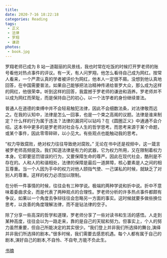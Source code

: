 ```yaml
---
title: 
date: 2020-7-16 18:22:18
categories: Reading
tags:
 - 正义
 - 法律
 - 罗翔
 - 谦逊
photos:
 - book.jpg
---
```


罗翔老师已成为 B 站一道靓丽的风景线，我也时常在吃饭的时候打开罗老师的账号看他对热点事件的评议。有一天，有人问罗翔，他怎么看待自己成为网红。按常人看来，一个严肃认真的学者被评价为网红，他本人一定很不屑。没想到他认真地回答，在中国需要普法，如果自己能够把法治精神传递给普罗大众，那么成为这样的网红，他很荣幸。听到这样的回答，我震撼于罗老师的谦逊和涵养。罗老师并不以成为网红而荣耻，而是保持自己的初心，以一个法学者的身份继续普法。

普通人在道德的束缚中并不会轻易触犯法律，因此不会细数法条，对法律敬而远之。在我的认知中，法律是怎么一回事，也是一个束之高阁的议题。法律是谁来制定？什么样的行为属于违法？法律的漏洞可以钻吗？在《圆圈正义》中通通不会介绍。这本书中更多的是罗老师对社会与人生的哲学思考。而思考来源于某个命题，或某个事件，因此零零碎碎，以小见大。有些观点也能触动我的思考。

“权力导致腐败，绝对权力往往导致绝对腐败。” 无论在书中还是视频中，这一箴言被罗老师高频提及。我们知道法律是有力的武器，它为权力所用，又在限制着权力本身。它即要惩罚错误的行为，又要保障生命的尊严。因此在现代社会，酷刑是不存在的。人和人的和谐相处，法律的保障是最后一道屏障，核心要素是人之间的相互尊重。当一个人因为手中的权力对他人颐指气使、一己谋私的时候，就缺乏了对别人的尊重。这样的权力必须加以限制。

在分析一件事情的时候，往往会有三种学说。极端的两种学说和折中说。折中不意味着委曲求全，而是代表了两种观点的合理性。罗老师分析的许多热点事件都颇有争议，如果以一个角度去争辩往往会忽略另一方面的事实。这时候就要多做些换位思考，以良善的角度理解法律，而不是钻法律的空子。

除了分享一些高深的哲学和道理，罗老师分享了一些对读书和生活的感悟。人走到某种高度，往往会以为一路走来，靠的是自己的天赋和努力。但事实上，个人的努力虽然重要，但自己所能决定的其实很少。“我们登上并非我们所选择的舞台,演绎并非我们所选择的剧本。”很多时候，我们需要去感恩机遇。每个人都有属于自己的剧本,演好自己的剧本,不自怜、不自夸,方能不负此生。

[书摘](note)